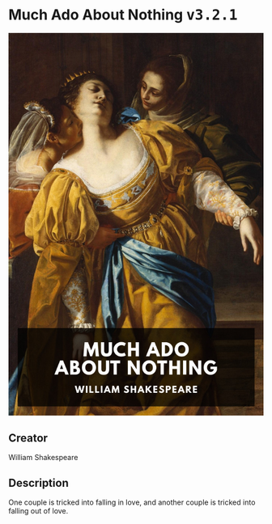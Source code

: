 
# Much Ado About Nothing <kbd>v3.2.1</kbd>

<center>
  <img src="./cover-1024.jpg"/>
</center>

## Creator
William Shakespeare

## Description
One couple is tricked into falling in love, and another couple is tricked into falling out of love.
